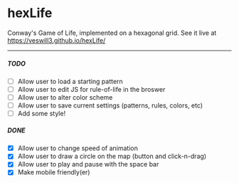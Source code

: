 hexLife
=======

Conway's Game of Life, implemented on a hexagonal grid. See it live at https://veswill3.github.io/hexLife/

---

##### TODO
- [ ] Allow user to load a starting pattern
- [ ] Allow user to edit JS for rule-of-life in the broswer
- [ ] Allow user to alter color scheme
- [ ] Allow user to save current settings (patterns, rules, colors, etc)
- [ ] Add some style!

##### DONE
- [x] Allow user to change speed of animation
- [x] Allow user to draw a circle on the map (button and click-n-drag)
- [x] Allow user to play and pause with the space bar
- [X] Make mobile friendly(er)
